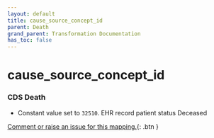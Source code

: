 ```yaml
---
layout: default
title: cause_source_concept_id
parent: Death
grand_parent: Transformation Documentation
has_toc: false
---
```

# cause_source_concept_id
### CDS Death
* Constant value set to `32510`. EHR record patient status Deceased

[Comment or raise an issue for this mapping.](https://github.com/answerdigital/oxford-omop-data-mapper/issues/new?title=OMOP%20Death%20table%20cause_source_concept_id%20field%20CDS%20Death%20mapping){: .btn }
